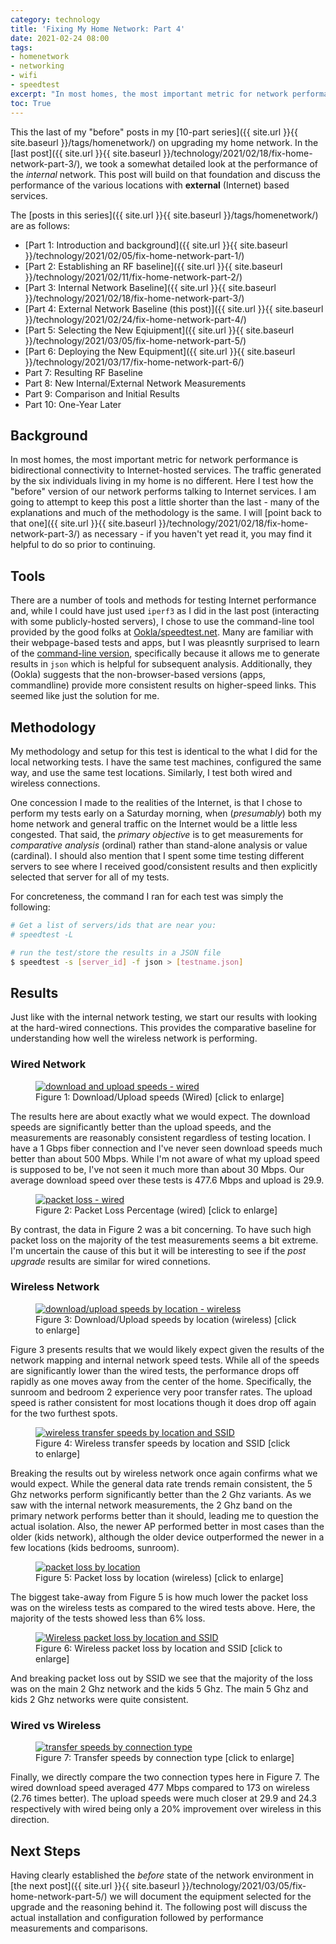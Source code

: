 ```yaml
---
category: technology
title: 'Fixing My Home Network: Part 4'
date: 2021-02-24 08:00
tags:
- homenetwork
- networking
- wifi
- speedtest
excerpt: "In most homes, the most important metric for network performance is bidirectional connectivity to Internet-hosted services. The traffic generated by the six individuals living in my home is no different. Here I test how the 'before' version of our network performs talking to Internet services. I am going to attempt to keep this post a little shorter than the last - many of the explanations and much of the methodology is the same. I will point back to that one as necessary - if you haven't yet read it, you may find it helpful to do so prior to continuing."
toc: True
---
```


This the last of my "before" posts in my [10-part series]({{ site.url }}{{ site.baseurl }}/tags/homenetwork/) on upgrading my home network. In the [last post]({{ site.url }}{{ site.baseurl }}/technology/2021/02/18/fix-home-network-part-3/), we took a somewhat detailed look at the performance of the _internal_ network. This post will build on that foundation and discuss the performance of the various locations with **external** (Internet) based services.

The [posts in this series]({{ site.url }}{{ site.baseurl }}/tags/homenetwork/) are as follows:

* [Part 1: Introduction and background]({{ site.url }}{{ site.baseurl }}/technology/2021/02/05/fix-home-network-part-1/)
* [Part 2: Establishing an RF baseline]({{ site.url }}{{ site.baseurl }}/technology/2021/02/11/fix-home-network-part-2/)
* [Part 3: Internal Network Baseline]({{ site.url }}{{ site.baseurl }}/technology/2021/02/18/fix-home-network-part-3/)
* [Part 4: External Network Baseline (this post)]({{ site.url }}{{ site.baseurl }}/technology/2021/02/24/fix-home-network-part-4/)
* [Part 5: Selecting the New Eqiuipment]({{ site.url }}{{ site.baseurl }}/technology/2021/03/05/fix-home-network-part-5/)
* [Part 6: Deploying the New Equipment]({{ site.url }}{{ site.baseurl }}/technology/2021/03/17/fix-home-network-part-6/)
* Part 7: Resulting RF Baseline
* Part 8: New Internal/External Network Measurements
* Part 9: Comparison and Initial Results
* Part 10: One-Year Later

## Background

In most homes, the most important metric for network performance is bidirectional connectivity to Internet-hosted services. The traffic generated by the six individuals living in my home is no different. Here I test how the "before" version of our network performs talking to Internet services. I am going to attempt to keep this post a little shorter than the last - many of the explanations and much of the methodology is the same. I will [point back to that one]({{ site.url }}{{ site.baseurl }}/technology/2021/02/18/fix-home-network-part-3/) as necessary - if you haven't yet read it, you may find it helpful to do so prior to continuing.

## Tools

There are a number of tools and methods for testing Internet performance and, while I could have just used `iperf3` as I did in the last post (interacting with some publicly-hosted servers), I chose to use the command-line tool provided by the good folks at [Ookla/speedtest.net](https://www.speedtest.net/). Many are familiar with their webpage-based tests and apps, but I was pleasntly surprised to learn of the [command-line version](https://www.speedtest.net/apps/cli), specifically because it allows me to generate results in `json` which is helpful for subsequent analysis. Additionally, they (Ookla) suggests that the non-browser-based versions (apps, commandline) provide more consistent results on higher-speed links. This seemed like just the solution for me.

## Methodology

My methodology and setup for this test is identical to the what I did for the local networking tests. I have the same test machines, configured the same way, and use the same test locations. Similarly, I test both wired and wireless connections. 

One concession I made to the realities of the Internet, is that I chose to perform my tests early on a Saturday morning, when (_presumably_) both my home network and general traffic on the Internet would be a little less congested. That said, the _primary objective_ is to get measurements for _comparative analysis_ (ordinal) rather than stand-alone analysis or value (cardinal). I should also mention that I spent some time testing different servers to see where I received good/consistent results and then explicitly selected that server for all of my tests.

For concreteness, the command I ran for each test was simply the following:

```bash
# Get a list of servers/ids that are near you:
# speedtest -L

# run the test/store the results in a JSON file
$ speedtest -s [server_id] -f json > [testname.json]
```

## Results

Just like with the internal network testing, we start our results with looking at the hard-wired connections. This provides the comparative baseline for understanding how well the wireless network is performing.

### Wired Network

<figure class="align-center">
  <a href="{{ site.url }}{{ site.baseurl }}/images/hn1_external_wired.png"><img src="{{ site.url }}{{ site.baseurl }}/images/hn1_external_wired.png" alt="download and upload speeds - wired"></a>
  <figcaption>Figure 1: Download/Upload speeds (Wired) [click to enlarge]</figcaption>
</figure> 

The results here are about exactly what we would expect. The download speeds are significantly better than the upload speeds, and the measurements are reasonably consistent regardless of testing location. I have a 1 Gbps fiber connection and I've never seen download speeds much better than about 500 Mbps. While I'm not aware of what my upload speed is supposed to be, I've not seen it much more than about 30 Mbps. Our average download speed over these tests is 477.6 Mbps and upload is 29.9.

<figure class="align-center">
  <a href="{{ site.url }}{{ site.baseurl }}/images/hn1_external_wired_rexmit.png"><img src="{{ site.url }}{{ site.baseurl }}/images/hn1_external_wired_rexmit.png" alt="packet loss - wired"></a>
  <figcaption>Figure 2: Packet Loss Percentage (wired) [click to enlarge]</figcaption>
</figure> 

By contrast, the data in Figure 2 was a bit concerning. To have such high packet loss on the majority of the test measurements seems a bit extreme. I'm uncertain the cause of this but it will be interesting to see if the _post upgrade_ results are similar for wired connetions.

### Wireless Network

<figure class="align-center">
  <a href="{{ site.url }}{{ site.baseurl }}/images/hn1_external_wireless.png"><img src="{{ site.url }}{{ site.baseurl }}/images/hn1_external_wireless.png" alt="download/upload speeds by location - wireless"></a>
  <figcaption>Figure 3: Download/Upload speeds by location (wireless) [click to enlarge]</figcaption>
</figure> 

Figure 3 presents results that we would likely expect given the results of the network mapping and internal network speed tests. While all of the speeds are significantly lower than the wired tests, the performance drops off rapidly as one moves away from the center of the home. Specifically, the sunroom and bedroom 2 experience very poor transfer rates. The upload speed is rather consistent for most locations though it does drop off again for the two furthest spots. 

<figure class="align-center">
  <a href="{{ site.url }}{{ site.baseurl }}/images/hn1_external_wireless_ssid.png"><img src="{{ site.url }}{{ site.baseurl }}/images/hn1_external_wireless_ssid.png" alt="wireless transfer speeds by location and SSID"></a>
  <figcaption>Figure 4: Wireless transfer speeds by location and SSID [click to enlarge]</figcaption>
</figure>

Breaking the results out by wireless network once again confirms what we would expect. While the general data rate trends remain consistent, the 5 Ghz networks perform significantly better than the 2 Ghz variants. As we saw with the internal network measurements, the 2 Ghz band on the primary network performs better than it should, leading me to question the actual isolation. Also, the newer AP performed better in most cases than the older (kids network), although the older device outperformed the newer in a few locations (kids bedrooms, sunroom).

<figure class="align-center">
  <a href="{{ site.url }}{{ site.baseurl }}/images/hn1_external_wireless_rexmit.png"><img src="{{ site.url }}{{ site.baseurl }}/images/hn1_external_wireless_rexmit.png" alt="packet loss by location"></a>
  <figcaption>Figure 5: Packet loss by location (wireless) [click to enlarge]</figcaption>
</figure> 

The biggest take-away from Figure 5 is how much lower the packet loss was on the wireless tests as compared to the wired tests above. Here, the majority of the tests showed less than 6% loss.

<figure class="align-center">
  <a href="{{ site.url }}{{ site.baseurl }}/images/hn1_external_wireless_rexmit_ssid.png"><img src="{{ site.url }}{{ site.baseurl }}/images/hn1_external_wireless_rexmit_ssid.png" alt="Wireless packet loss by location and SSID"></a>
  <figcaption>Figure 6: Wireless packet loss by location and SSID [click to enlarge]</figcaption>
</figure> 

And breaking packet loss out by SSID we see that the majority of the loss was on the main 2 Ghz network and the kids 5 Ghz. The main 5 Ghz and kids 2 Ghz networks were quite consistent.

### Wired vs Wireless

<figure class="align-center">
  <a href="{{ site.url }}{{ site.baseurl }}/images/hn1_external_wired_vs_wireless.png"><img src="{{ site.url }}{{ site.baseurl }}/images/hn1_external_wired_vs_wireless.png" alt="transfer speeds by connection type"></a>
  <figcaption>Figure 7: Transfer speeds by connection type [click to enlarge]</figcaption>
</figure> 

Finally, we directly compare the two connection types here in Figure 7. The wired download speed averaged 477 Mbps compared to 173 on wireless (2.76 times better). The upload speeds were much closer at 29.9 and 24.3 respectively with wired being only a 20% improvement over wireless in this direction.

## Next Steps

Having clearly established the *before* state of the network environment in [the next post]({{ site.url }}{{ site.baseurl }}/technology/2021/03/05/fix-home-network-part-5/) we will document the equipment selected for the upgrade and the reasoning behind it. The following post will discuss the actual installation and configuration followed by performance measurements and comparisons.
